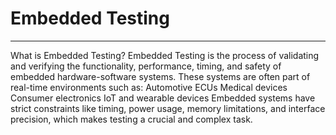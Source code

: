 # Embedded Testing
-------------------
What is Embedded Testing?
Embedded Testing is the process of validating and verifying the functionality, performance, timing, and safety of embedded hardware-software systems. These systems are often part of real-time environments such as:
Automotive ECUs
Medical devices
Consumer electronics
IoT and wearable devices
Embedded systems have strict constraints like timing, power usage, memory limitations, and interface precision, which makes testing a crucial and complex task.
